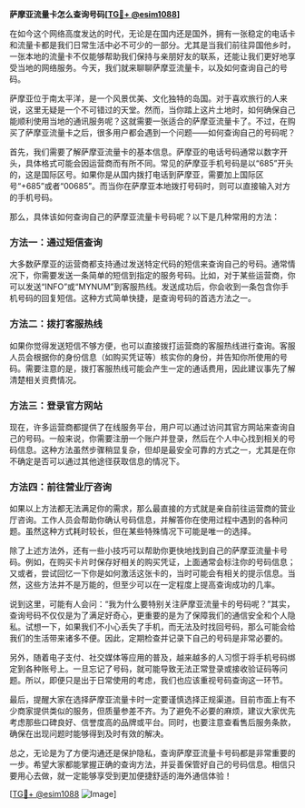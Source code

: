 **萨摩亚流量卡怎么查询号码[[TG💪+ @esim1088](https://t.me/s/esim1088)]**

在如今这个网络高度发达的时代，无论是在国内还是国外，拥有一张稳定的电话卡和流量卡都是我们日常生活中必不可少的一部分。尤其是当我们前往异国他乡时，一张本地的流量卡不仅能够帮助我们保持与亲朋好友的联系，还能让我们更好地享受当地的网络服务。今天，我们就来聊聊萨摩亚流量卡，以及如何查询自己的号码。

萨摩亚位于南太平洋，是一个风景优美、文化独特的岛国。对于喜欢旅行的人来说，这里无疑是一个不可错过的天堂。然而，当你踏上这片土地时，如何确保自己能顺利使用当地的通讯服务呢？这就需要一张适合的萨摩亚流量卡了。不过，在购买了萨摩亚流量卡之后，很多用户都会遇到一个问题——如何查询自己的号码呢？

首先，我们需要了解萨摩亚流量卡的基本信息。萨摩亚的电话号码通常以数字开头，具体格式可能会因运营商而有所不同。常见的萨摩亚手机号码是以“685”开头的，这是国际区号。如果你是从国内拨打电话到萨摩亚，需要加上国际区号“+685”或者“00685”。而当你在萨摩亚本地拨打号码时，则可以直接输入对方的手机号码。

那么，具体该如何查询自己的萨摩亚流量卡号码呢？以下是几种常用的方法：

### 方法一：通过短信查询

大多数萨摩亚的运营商都支持通过发送特定代码的短信来查询自己的号码。通常情况下，你需要发送一条简单的短信到指定的服务号码。比如，对于某些运营商，你可以发送“INFO”或“MYNUM”到客服热线。发送成功后，你会收到一条包含你手机号码的回复短信。这种方式简单快捷，是查询号码的首选方法之一。

### 方法二：拨打客服热线

如果你觉得发送短信不够方便，也可以直接拨打运营商的客服热线进行查询。客服人员会根据你的身份信息（如购买凭证等）核实你的身份，并告知你所使用的号码。需要注意的是，拨打客服热线可能会产生一定的通话费用，因此建议事先了解清楚相关资费情况。

### 方法三：登录官方网站

现在，许多运营商都提供了在线服务平台，用户可以通过访问其官方网站来查询自己的号码。一般来说，你需要注册一个账户并登录，然后在个人中心找到相关的号码信息。这种方法虽然步骤稍显复杂，但却是最安全可靠的方式之一，尤其是在你不确定是否可以通过其他途径获取信息的情况下。

### 方法四：前往营业厅咨询

如果以上方法都无法满足你的需求，那么最直接的方式就是亲自前往运营商的营业厅咨询。工作人员会帮助你确认号码信息，并解答你在使用过程中遇到的各种问题。虽然这种方式耗时较长，但在某些特殊情况下可能是唯一的选择。

除了上述方法外，还有一些小技巧可以帮助你更快地找到自己的萨摩亚流量卡号码。例如，在购买卡片时保存好相关的购买凭证，上面通常会标注你的号码信息；又或者，尝试回忆一下你是如何激活这张卡的，当时可能会有相关的提示信息。当然，这些方法并不是万能的，但至少可以在一定程度上提高查询成功的几率。

说到这里，可能有人会问：“我为什么要特别关注萨摩亚流量卡的号码呢？”其实，查询号码不仅仅是为了满足好奇心，更重要的是为了保障我们的通信安全和个人隐私。试想一下，如果我们不小心丢失了手机，而无法及时找回号码，那么可能会给我们的生活带来诸多不便。因此，定期检查并记录下自己的号码是非常必要的。

另外，随着电子支付、社交媒体等应用的普及，越来越多的人习惯于将手机号码绑定到各种账号上。一旦忘记了号码，就可能导致无法正常登录或接收验证码等问题。所以，即便只是出于日常使用的考虑，我们也应该重视号码查询这一环节。

最后，提醒大家在选择萨摩亚流量卡时一定要谨慎选择正规渠道。目前市面上有不少商家提供类似的服务，但质量参差不齐。为了避免不必要的麻烦，建议大家优先考虑那些口碑良好、信誉度高的品牌或平台。同时，也要注意查看售后服务条款，确保在出现问题时能够得到及时有效的解决。

总之，无论是为了方便沟通还是保护隐私，查询萨摩亚流量卡号码都是非常重要的一步。希望大家都能掌握正确的查询方法，并妥善保管好自己的号码信息。相信只要用心去做，就一定能够享受到更加便捷舒适的海外通信体验！

[[TG💪+ @esim1088](https://t.me/s/esim1088) ![Image](https://i.postimg.cc/4NQfJmqS/Snipaste-2025-05-13-00-14-12.png)]